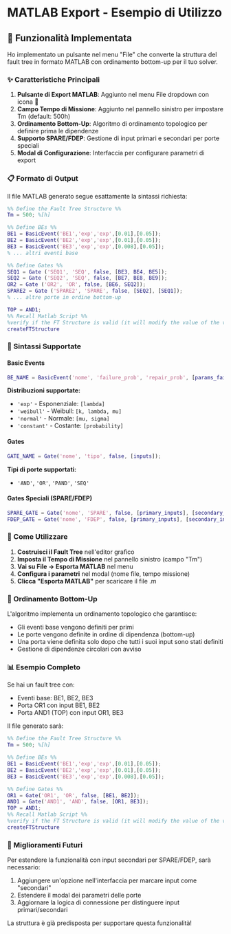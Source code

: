 # MATLAB Export - Esempio di Utilizzo

## 🧮 Funzionalità Implementata

Ho implementato un pulsante nel menu "File" che converte la struttura del fault tree in formato MATLAB con ordinamento bottom-up per il tuo solver.

### ✨ Caratteristiche Principali

1. **Pulsante di Export MATLAB**: Aggiunto nel menu File dropdown con icona 🧮
2. **Campo Tempo di Missione**: Aggiunto nel pannello sinistro per impostare Tm (default: 500h)
3. **Ordinamento Bottom-Up**: Algoritmo di ordinamento topologico per definire prima le dipendenze
4. **Supporto SPARE/FDEP**: Gestione di input primari e secondari per porte speciali
5. **Modal di Configurazione**: Interfaccia per configurare parametri di export

### 📋 Formato di Output

Il file MATLAB generato segue esattamente la sintassi richiesta:

```matlab
%% Define the Fault Tree Structure %%
Tm = 500; %[h]

%% Define BEs %%
BE1 = BasicEvent('BE1','exp','exp',[0.01],[0.05]);
BE2 = BasicEvent('BE2','exp','exp',[0.01],[0.05]);
BE3 = BasicEvent('BE3','exp','exp',[0.008],[0.05]);
% ... altri eventi base

%% Define Gates %%
SEQ1 = Gate ('SEQ1', 'SEQ', false, [BE3, BE4, BE5]);
SEQ2 = Gate ('SEQ2', 'SEQ', false, [BE7, BE8, BE9]);
OR2 = Gate ('OR2', 'OR', false, [BE6, SEQ2]);
SPARE2 = Gate ('SPARE2', 'SPARE', false, [SEQ2], [SEQ1]);
% ... altre porte in ordine bottom-up

TOP = AND1;
%% Recall Matlab Script %%
%verify if the FT Structure is valid (it will modify the value of the variable UNVALID_FT)
createFTStructure
```

### 🔧 Sintassi Supportate

#### Basic Events
```matlab
BE_NAME = BasicEvent('nome', 'failure_prob', 'repair_prob', [params_failure], [params_repair]);
```

**Distribuzioni supportate:**
- `'exp'` - Esponenziale: `[lambda]`
- `'weibull'` - Weibull: `[k, lambda, mu]`
- `'normal'` - Normale: `[mu, sigma]`
- `'constant'` - Costante: `[probability]`

#### Gates
```matlab
GATE_NAME = Gate('nome', 'tipo', false, [inputs]);
```

**Tipi di porte supportati:**
- `'AND'`, `'OR'`, `'PAND'`, `'SEQ'`

#### Gates Speciali (SPARE/FDEP)
```matlab
SPARE_GATE = Gate('nome', 'SPARE', false, [primary_inputs], [secondary_inputs]);
FDEP_GATE = Gate('nome', 'FDEP', false, [primary_inputs], [secondary_inputs]);
```

### 🎯 Come Utilizzare

1. **Costruisci il Fault Tree** nell'editor grafico
2. **Imposta il Tempo di Missione** nel pannello sinistro (campo "Tm")
3. **Vai su File → Esporta MATLAB** nel menu
4. **Configura i parametri** nel modal (nome file, tempo missione)
5. **Clicca "Esporta MATLAB"** per scaricare il file .m

### 🔄 Ordinamento Bottom-Up

L'algoritmo implementa un ordinamento topologico che garantisce:
- Gli eventi base vengono definiti per primi
- Le porte vengono definite in ordine di dipendenza (bottom-up)
- Una porta viene definita solo dopo che tutti i suoi input sono stati definiti
- Gestione di dipendenze circolari con avviso

### 📊 Esempio Completo

Se hai un fault tree con:
- Eventi base: BE1, BE2, BE3
- Porta OR1 con input BE1, BE2
- Porta AND1 (TOP) con input OR1, BE3

Il file generato sarà:
```matlab
%% Define the Fault Tree Structure %%
Tm = 500; %[h]

%% Define BEs %%
BE1 = BasicEvent('BE1','exp','exp',[0.01],[0.05]);
BE2 = BasicEvent('BE2','exp','exp',[0.01],[0.05]);
BE3 = BasicEvent('BE3','exp','exp',[0.008],[0.05]);

%% Define Gates %%
OR1 = Gate('OR1', 'OR', false, [BE1, BE2]);
AND1 = Gate('AND1', 'AND', false, [OR1, BE3]);
TOP = AND1;
%% Recall Matlab Script %%
%verify if the FT Structure is valid (it will modify the value of the variable UNVALID_FT)
createFTStructure
```

### 🔧 Miglioramenti Futuri

Per estendere la funzionalità con input secondari per SPARE/FDEP, sarà necessario:
1. Aggiungere un'opzione nell'interfaccia per marcare input come "secondari"
2. Estendere il modal dei parametri delle porte
3. Aggiornare la logica di connessione per distinguere input primari/secondari

La struttura è già predisposta per supportare questa funzionalità!

